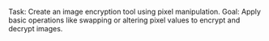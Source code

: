 Task: Create an image encryption tool using pixel manipulation.
Goal: Apply basic operations like swapping or altering pixel values to encrypt and decrypt images.
